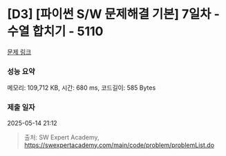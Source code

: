 # [D3] [파이썬 S/W 문제해결 기본] 7일차 - 수열 합치기 - 5110 

[문제 링크](https://swexpertacademy.com/main/code/problem/problemDetail.do?contestProbId=AWTVrO0acGgDFAVT) 

### 성능 요약

메모리: 109,712 KB, 시간: 680 ms, 코드길이: 585 Bytes

### 제출 일자

2025-05-14 21:12



> 출처: SW Expert Academy, https://swexpertacademy.com/main/code/problem/problemList.do